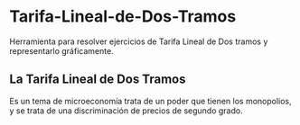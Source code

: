 # Tarifa-Lineal-de-Dos-Tramos
Herramienta para resolver ejercicios de Tarifa Lineal de Dos tramos y representarlo gráficamente.

## La Tarifa Lineal de Dos Tramos 
Es un tema de microeconomía trata de un poder que tienen los monopolios, y se trata de una discriminación de precios de segundo grado.
